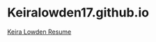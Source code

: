 # Keiralowden17.github.io

[Keira Lowden Resume](/Users/klowden/Downloads/Keira.Lowden.Resume.pdf )


